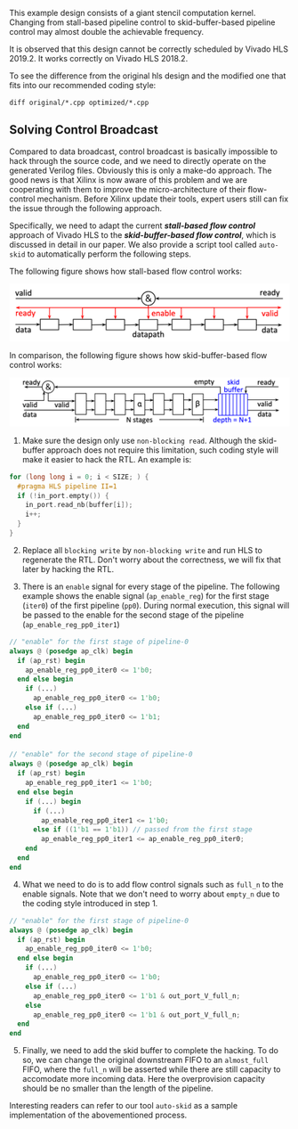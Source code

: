 This example design consists of a giant stencil computation kernel. Changing from stall-based pipeline control to skid-buffer-based pipeline control may almost double the achievable frequency.

It is observed that this design cannot be correctly scheduled by Vivado HLS 2019.2. It works correctly on Vivado HLS 2018.2.

To see the difference from the original hls design and the modified one that fits into our recommended coding style:
```
diff original/*.cpp optimized/*.cpp
```

## Solving Control Broadcast

Compared to data broadcast, control broadcast is basically impossible to hack through the source code, and we need to directly operate on the generated Verilog files. Obviously this is only a make-do approach. The good news is that Xilinx is now aware of this problem and we are cooperating with them to improve the micro-architecture of their flow-control mechanism.
Before Xilinx update their tools, expert users still can fix the issue through the following approach. 

Specifically, we need to adapt the current ***stall-based flow control*** approach of Vivado HLS to the ***skid-buffer-based flow control***, which is discussed in detail in our paper. We also provide a script tool called ```auto-skid``` to automatically perform the following steps.

The following figure shows how stall-based flow control works:

![stall-pipeline](https://github.com/Licheng-Guo/vivado-hls-broadcast-optimization/blob/master/ctrl_broadcast/eg1_stencil_computation/stall-pipeline.png)

In comparison, the following figure shows how skid-buffer-based flow control works:

![skid-buffer-pipeline](https://github.com/Licheng-Guo/vivado-hls-broadcast-optimization/blob/master/ctrl_broadcast/eg1_stencil_computation/skid-buffer-pipeline.png)

1. Make sure the design only use ```non-blocking read```. Although the skid-buffer approach does not require this limitation, such coding style will make it easier to hack the RTL. An example is:
```c++
for (long long i = 0; i < SIZE; ) {
  #pragma HLS pipeline II=1
  if (!in_port.empty()) {
    in_port.read_nb(buffer[i]);
    i++;
  }
}
```

2. Replace all ```blocking write``` by ```non-blocking write``` and run HLS to regenerate the RTL. Don't worry about the correctness, we will fix that later by hacking the RTL.

3. There is an ```enable``` signal for every stage of the pipeline. The following example shows the enable signal (```ap_enable_reg```) for the first stage (```iter0```) of the first pipeline (```pp0```). During normal execution, this signal will be passed to the enable for the second stage of the pipeline (```ap_enable_reg_pp0_iter1```)

```Verilog
// "enable" for the first stage of pipeline-0
always @ (posedge ap_clk) begin
  if (ap_rst) begin
    ap_enable_reg_pp0_iter0 <= 1'b0;
  end else begin
    if (...)
      ap_enable_reg_pp0_iter0 <= 1'b0;
    else if (...)
      ap_enable_reg_pp0_iter0 <= 1'b1;
  end
end

// "enable" for the second stage of pipeline-0
always @ (posedge ap_clk) begin
  if (ap_rst) begin
    ap_enable_reg_pp0_iter1 <= 1'b0;
  end else begin
    if (...) begin
      if (...)
        ap_enable_reg_pp0_iter1 <= 1'b0;
      else if ((1'b1 == 1'b1)) // passed from the first stage
        ap_enable_reg_pp0_iter1 <= ap_enable_reg_pp0_iter0;
    end
  end
end
```

4. What we need to do is to add flow control signals such as ```full_n``` to the enable signals. Note that we don't need to worry about ```empty_n``` due to the coding style introduced in step 1.

```Verilog
// "enable" for the first stage of pipeline-0
always @ (posedge ap_clk) begin
  if (ap_rst) begin
    ap_enable_reg_pp0_iter0 <= 1'b0;
  end else begin
    if (...)
      ap_enable_reg_pp0_iter0 <= 1'b0;
    else if (...)
      ap_enable_reg_pp0_iter0 <= 1'b1 & out_port_V_full_n;
    else 
      ap_enable_reg_pp0_iter0 <= 1'b1 & out_port_V_full_n;
  end
end
```

5. Finally, we need to add the skid buffer to complete the hacking. To do so, we can change the original downstream FIFO to an ```almost_full``` FIFO, where the ```full_n``` will be asserted while there are still capacity to accomodate more incoming data. Here the overprovision capacity should be no smaller than the length of the pipeline.

Interesting readers can refer to our tool ```auto-skid``` as a sample implementation of the abovementioned process.

